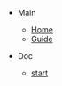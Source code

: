 <!-- docs/doc/_sidebar.md -->

* Main

	* [Home](/zh-cn/)
	* [Guide](/zh-cn/guide.md)

* Doc

	* [start](/doc/README.md)